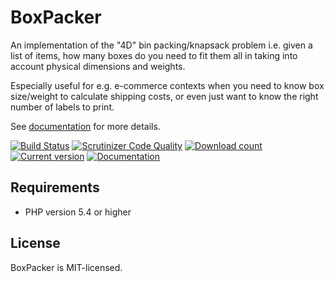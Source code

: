 BoxPacker
=========

An implementation of the "4D" bin packing/knapsack problem i.e. given a list of items, how many boxes do you need to fit
them all in taking into account physical dimensions and weights.

Especially useful for e.g. e-commerce contexts when you need to know box size/weight to calculate shipping costs, or
even just want to know the right number of labels to print.

See [documentation](http://boxpacker.readthedocs.io/en/2.x-dev/) for more details.

[![Build Status](https://travis-ci.org/dvdoug/BoxPacker.svg?branch=master)](https://travis-ci.org/dvdoug/BoxPacker)
[![Scrutinizer Code Quality](https://scrutinizer-ci.com/g/dvdoug/BoxPacker/badges/quality-score.png?b=2.x-dev)](https://scrutinizer-ci.com/g/dvdoug/BoxPacker/?branch=2.x-dev)
[![Download count](https://img.shields.io/packagist/dt/dvdoug/boxpacker.svg)](https://packagist.org/packages/dvdoug/boxpacker)
[![Current version](https://img.shields.io/packagist/v/dvdoug/boxpacker.svg)](https://packagist.org/packages/dvdoug/boxpacker)
[![Documentation](https://readthedocs.org/projects/boxpacker/badge/?version=2.x-dev)](https://boxpacker.readthedocs.io/en/2.x-dev/?badge=2.x-dev)

Requirements
------------

* PHP version 5.4 or higher

License
-------
BoxPacker is MIT-licensed. 
